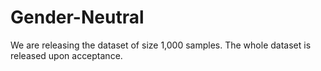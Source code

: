 # Gender-Neutral

We are releasing the dataset of size 1,000 samples. The whole dataset is released upon acceptance.

